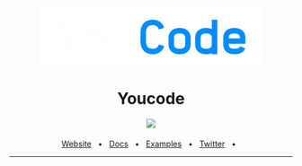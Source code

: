 <center>
<center>

![alt text](https://raw.githubusercontent.com/Yusfuu/Youcode/main/logo.png)

<div align="center">
  <h1>Youcode</h1>
  <a href="https://github.com/prisma/prisma/blob/main/LICENSE"><img src="https://img.shields.io/badge/license-Apache%202-blue" /></a>
  <br />
  <br />
  <a href="https://youcode.ma//">Website</a>
  <span>&nbsp;&nbsp;•&nbsp;&nbsp;</span>
  <a href="https://www.prisma.io/docs/">Docs</a>
  <span>&nbsp;&nbsp;•&nbsp;&nbsp;</span>
  <a href="https://github.com/prisma/prisma-examples/">Examples</a>
  <span>&nbsp;&nbsp;•&nbsp;&nbsp;</span>
  <a href="https://twitter.com/YouCode18">Twitter</a>
  <span>&nbsp;&nbsp;•&nbsp;&nbsp;</span>
  <br />
  <hr />
</div>
